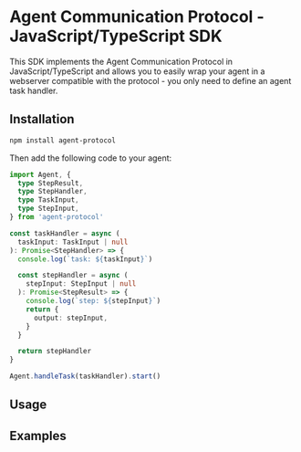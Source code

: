 # Agent Communication Protocol - JavaScript/TypeScript SDK

This SDK implements the Agent Communication Protocol in JavaScript/TypeScript and allows you to easily wrap your agent in a webserver compatible with the protocol - you only need to define an agent task handler.

## Installation

```bash
npm install agent-protocol
```

Then add the following code to your agent:

```typescript
import Agent, {
  type StepResult,
  type StepHandler,
  type TaskInput,
  type StepInput,
} from 'agent-protocol'

const taskHandler = async (
  taskInput: TaskInput | null
): Promise<StepHandler> => {
  console.log(`task: ${taskInput}`)

  const stepHandler = async (
    stepInput: StepInput | null
  ): Promise<StepResult> => {
    console.log(`step: ${stepInput}`)
    return {
      output: stepInput,
    }
  }

  return stepHandler
}

Agent.handleTask(taskHandler).start()
```

## Usage

## Examples
